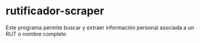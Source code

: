 # rutificador-scraper
Este programa permite buscar y extraer información personal asociada a un RUT o nombre completo 
